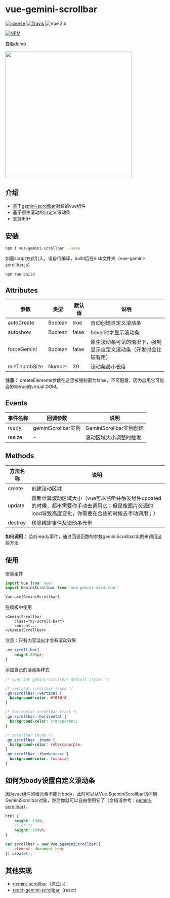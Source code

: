 # vue-gemini-scrollbar
[![license](https://img.shields.io/github/license/mashape/apistatus.svg)](https://github.com/lx544690189/vue-gemini-scrollbar)
[![Travis](https://img.shields.io/travis/rust-lang/rust.svg)](https://lx544690189.github.io/vue-gemini-scrollbar/)
![Vue 2.x](https://img.shields.io/badge/vue-2.x-green.svg "Vue 2 Compatible")

[![NPM](https://nodei.co/npm/vue-gemini-scrollbar.png?downloads=true&downloadRank=true)](https://www.npmjs.com/package/vue-gemini-scrollbar)

[查看demo](https://lx544690189.github.io/vue-gemini-scrollbar/)

<img src="https://raw.githubusercontent.com/lx544690189/vue-gemini-scrollbar/master/screenshot/screenshot.png" width="400"/>

## 介绍
- 基于[gemini-scrollbar](https://github.com/noeldelgado/gemini-scrollbar)封装的vue组件
- 基于原生滚动的自定义滚动条
- 支持IE9+

## 安装

```sh
npm i vue-gemini-scrollbar --save
```

如需script方式引入，请自行编译，build后在disk文件夹（vue-gemini-scrollbar.js）

```sh
npm run build
```

## Attributes

参数 | 类型 | 默认值 | 说明
---|---|---|---
autoCreate | Boolean | true | 自动创建自定义滚动条 
autoshow | Boolean | false | hover时才显示滚动条
forceGemini | Boolean | false | 原生滚动条可见的情况下，强制显示自定义滚动条（开发时会比较有用）
minThumbSize | Number | 20 | 滚动条最小长度

**注意：**
createElements参数在这里被强制置为false，不可配置，因为启用它可能会影响Vue的virtual DOM。

## Events

事件名称 | 回调参数 | 说明
---|---|---
ready | geminiScrollbar实例 | GeminiScrollbar实例创建
resize | - | 滚动区域大小调整时触发

## Methods


方法名称 | 说明
---|---
create | 创建滚动区域
update | 重新计算滚动区域大小（vue可以监听并触发组件updated的时候，都不需要你手动去调用它；但是像图片资源的load导致高度变化，你需要在合适的时候去手动调用；）
destroy | 移除绑定事件及滚动条元素

**如何调用：**
监听ready事件，通过回调函数的参数geminiScrollbar实例来调用这些方法

## 使用

安装组件

```javascript
import Vue from 'vue'
import GeminiScrollbar from 'vue-gemini-scrollbar'

Vue.use(GeminiScrollbar)
```

在模板中使用

```vue
<GeminiScrollbar
    class="my-scroll-bar">
    content...
</GeminiScrollbar>
```

注意：只有内容溢出才会有滚动效果

```css
.my-scroll-bar{
    height:200px;
}
```

添加自己的滚动条样式
```css
/* override gemini-scrollbar default styles */

/* vertical scrollbar track */
.gm-scrollbar.-vertical {
  background-color: #f0f0f0
}

/* horizontal scrollbar track */
.gm-scrollbar.-horizontal {
  background-color: transparent;
}

/* scrollbar thumb */
.gm-scrollbar .thumb {
  background-color: rebeccapurple;
}
.gm-scrollbar .thumb:hover {
  background-color: fuchsia;
}
```

## 如何为body设置自定义滚动条

因为vue组件的根元素不能为body，此时可以从Vue.$geminiScrollbar访问到GeminiScrollbar对象，然后你就可以自由使用它了（文档请参考：[gemini-scrollbar](https://github.com/noeldelgado/gemini-scrollbar)）。

```css
html {
    height: 100%;
    /* or */
    height: 100vh;
}
```

```javascript
var scrollbar = new Vue.$geminiScrollbar({
    element: document.body
}).create();
```

## 其他实现
- [gemini-scrollbar](https://github.com/noeldelgado/gemini-scrollbar)（原生js）
- [react-gemini-scrollbar](https://github.com/noeldelgado/react-gemini-scrollbar)（react）
